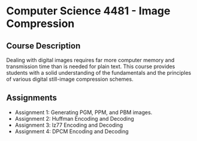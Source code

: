 # Computer Science 4481 - Image Compression

## Course Description

Dealing with digital images requires far more computer memory and transmission time than is needed for plain text. This course provides students with a solid understanding of the fundamentals and the principles of various digital still-image compression schemes.

## Assignments
- Assignment 1: Generating PGM, PPM, and PBM images.
- Assignment 2: Huffman Encoding and Decoding
- Assignment 3: lz77 Encoding and Decoding
- Assignment 4: DPCM Encoding and Decoding
